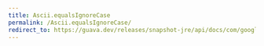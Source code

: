 ```yaml
---
title: Ascii.equalsIgnoreCase
permalink: /Ascii.equalsIgnoreCase/
redirect_to: https://guava.dev/releases/snapshot-jre/api/docs/com/google/common/base/Ascii.html#equalsIgnoreCase-java.lang.CharSequence-java.lang.CharSequence-
---
```

